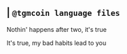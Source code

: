 
## | `@tgmcoin language files`
Nothin' happens after two, it's true

It's true, my bad habits lead to you
